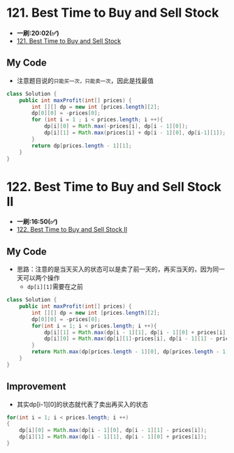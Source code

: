 # 121. Best Time to Buy and Sell Stock
* **一刷:20:02(✅)**
* [121. Best Time to Buy and Sell Stock](https://leetcode.com/problems/best-time-to-buy-and-sell-stock/)

## My Code
* 注意题目说的`只能买一次，只能卖一次`，因此是找最值
```java
class Solution {
    public int maxProfit(int[] prices) {
        int [][] dp = new int [prices.length][2];
        dp[0][0] = -prices[0];
        for (int i = 1 ; i < prices.length; i ++){
            dp[i][0] = Math.max(-prices[i], dp[i - 1][0]);
            dp[i][1] = Math.max(prices[i] + dp[i - 1][0], dp[i-1][1]);
        }
        return dp[prices.length - 1][1];
    }
}
```

# 122. Best Time to Buy and Sell Stock II
* **一刷:16:50(✅)**
* [122. Best Time to Buy and Sell Stock II](https://leetcode.com/problems/best-time-to-buy-and-sell-stock-ii/description/)

## My Code
* 思路：注意的是当天买入的状态可以是卖了前一天的，再买当天的，因为同一天可以两个操作
  * `dp[i][1]`需要在之前

```java
class Solution {
    public int maxProfit(int[] prices) {
        int [][] dp = new int [prices.length][2];
        dp[0][0] = -prices[0];
        for(int i = 1; i < prices.length; i ++){
            dp[i][1] = Math.max(dp[i - 1][1], dp[i - 1][0] + prices[i]);
            dp[i][0] = Math.max(dp[i][1]-prices[i], dp[i - 1][1] - prices[i]);
        }
        return Math.max(dp[prices.length - 1][0], dp[prices.length - 1][1]);
    }
}
```
## Improvement
* 其实dp[i-1][0]的状态就代表了卖出再买入的状态
```java
for(int i = 1; i < prices.length; i ++)
{
    dp[i][0] = Math.max(dp[i - 1][0], dp[i - 1][1] - prices[i]);
    dp[i][1] = Math.max(dp[i - 1][1], dp[i - 1][0] + prices[i]);
}
```